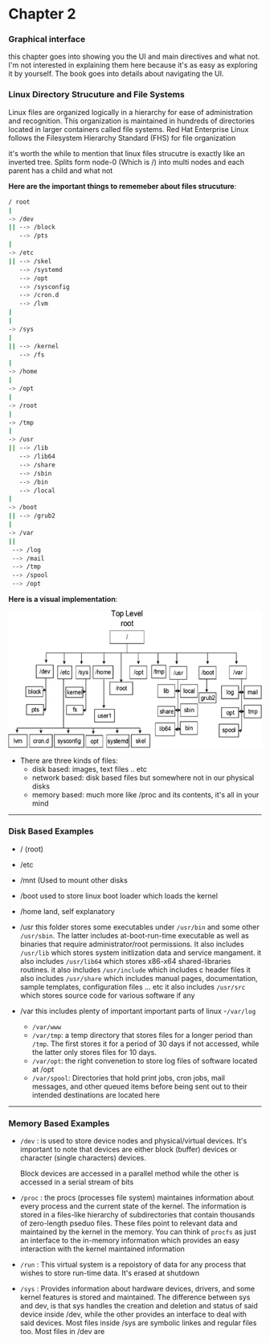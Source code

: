 <h1> Chapter 2 </h1>


<h3> Graphical interface </h3>
this chapter goes into showing you the UI and main directives and what not. I'm not interested in explaining them here because it's as easy as exploring it by yourself. The book goes into details about navigating the UI.

<h3> Linux Directory Strucuture and File Systems </h3>
Linux files are organized logically in a hierarchy for ease of administration and
recognition. This organization is maintained in hundreds of directories located in
larger containers called file systems. Red Hat Enterprise Linux follows the
Filesystem Hierarchy Standard (FHS) for file organization

it's worth the while to mention that linux files strucutre is exactly like an inverted tree. Splits form node-0 (Which is /) into multi nodes 
and each parent has a child and what not

**Here are the important things to rememeber about files strucuture**:

```bash
/ root 
|
-> /dev
|| --> /block
   --> /pts
|
-> /etc
|| --> /skel
   --> /systemd
   --> /opt
   --> /sysconfig
   --> /cron.d
   --> /lvm
|
|
-> /sys
|
|| --> /kernel
   --> /fs
|
-> /home
|
-> /opt
|
-> /root
|
-> /tmp
|
-> /usr
|| --> /lib
   --> /lib64
   --> /share
   --> /sbin
   --> /bin
   --> /local
|
-> /boot
|| --> /grub2
|
-> /var
||
 --> /log
 --> /mail
 --> /tmp
 --> /spool
 --> /opt
```

**Here is a visual implementation**: 

![linux-files](img/chapter_2/linux-files-tree.png?raw=true)


- There are three kinds of files:
   - disk based: images, text files .. etc 
   - network based: disk based files but somewhere not in our physical disks
   - memory based: much more like /proc and its contents, it's all in your mind

---
<h3> Disk Based Examples </h3>

- / (root) 
- /etc
- /mnt (Used to mount other disks
- /boot used to store linux boot loader which loads the kernel
- /home land, self explanatory 
- /usr this folder stores some executables under `/usr/bin` and some other `/usr/sbin`. The latter includes at-boot-run-time executable
  as well as binaries that require administrator/root permissions. It also includes `/usr/lib` which stores system initlization data and service mangament.
  it also includes `/usr/lib64` which stores x86-x64 shared-libraries routines.
  it  also includes `/usr/include` which includes c header files 
  it also includes `/usr/share` which includes manual pages, documentation, sample templates, configuration files ... etc
  it also includes `/usr/src` which stores source code for various software if any

- /var this includes plenty of important important parts of linux 
   -`/var/log`
   - `/var/www`
   - `/var/tmp`: a temp directory that stores files for a longer period than `/tmp`. The first stores it for a period of 30 days if not accessed, while the latter only stores files for 10 days.
    - `/var/opt`: the right convenetion to store log files of software located at /opt
    - `/var/spool`: Directories that hold print jobs, cron jobs, mail messages, and other
    queued items before being sent out to their intended destinations are located here

---
<h3> Memory Based Examples </h3>
 
 - ``/dev`` : is used to store device nodes and physical/virtual devices. It's important to note that devices are either block (buffer) devices or character    (single characters) devices.
 
   Block devices are accessed in a parallel method while the other is accessed in a serial stream of bits
 - ``/proc`` : the procs (processes file system) maintaines information about every process and the current state of the kernel. The information is stored in a files-like hierarchy of subdirectories
   that contain thousands of zero-length pseduo files. These files point to relevant data and maintained by the kernel in the memory. You can think of `procfs` as just an interface to the in-memory
   information which provides an easy interaction with the kernel maintained information
 
 - ``/run`` : This virtual system is a repoistory of data for any process that wishes to store run-time data. It's erased at shutdown 
 
 - ``/sys`` : Provides information about hardware devices, drivers, and some kernel features is stored and maintained. The difference between sys and dev, is that sys handles the creation and deletion 
    and status of said device inside /dev, while the other provides an interface to deal with said devices. Most files inside /sys are symbolic linkes and regular files too. Most files in /dev are 


